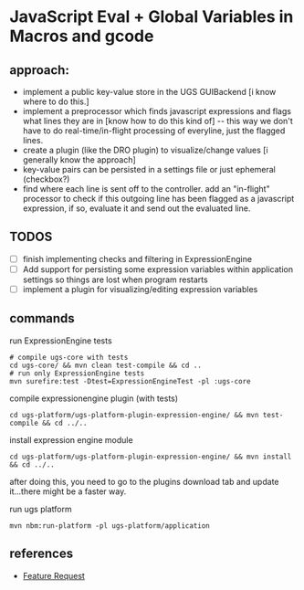 # JavaScript Eval + Global Variables in Macros and gcode

## approach:
* implement a public key-value store in the UGS GUIBackend [i know where to do this.]
* implement a preprocessor which finds javascript expressions and flags what lines they are in [know how to do this kind of] -- this way we don't have to do real-time/in-flight processing of everyline, just the flagged lines.
* create a plugin (like the DRO plugin) to visualize/change values [i generally know the approach]
 * key-value pairs can be persisted in a settings file or just ephemeral (checkbox?)
* find where each line is sent off to the controller. add an "in-flight" processor to check if this outgoing line has been flagged as a javascript expression, if so, evaluate it and send out the evaluated line.

## TODOS
* [ ] finish implementing checks and filtering in ExpressionEngine
* [ ] Add support for persisting some expression variables within application settings so things are lost when program restarts
* [ ] implement a plugin for visualizing/editing expression variables

## commands
run ExpressionEngine tests
``` shell
# compile ugs-core with tests
cd ugs-core/ && mvn clean test-compile && cd ..
# run only ExpressionEngine tests
mvn surefire:test -Dtest=ExpressionEngineTest -pl :ugs-core
```

compile expressionengine plugin (with tests)
``` shell
cd ugs-platform/ugs-platform-plugin-expression-engine/ && mvn test-compile && cd ../..
```

install expression engine module
``` shell
cd ugs-platform/ugs-platform-plugin-expression-engine/ && mvn install && cd ../..
```
after doing this, you need to go to the plugins download tab and update it...there might be a faster way.

run ugs platform
``` shell
mvn nbm:run-platform -pl ugs-platform/application
```


## references
* [Feature Request](https://github.com/winder/Universal-G-Code-Sender/issues/1426)
